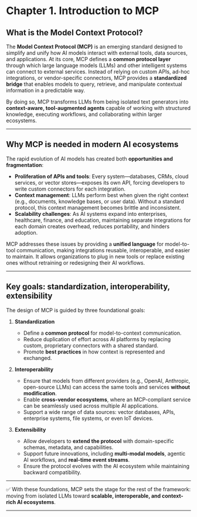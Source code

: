 # **Chapter 1. Introduction to MCP**

## What is the Model Context Protocol?

The **Model Context Protocol (MCP)** is an emerging standard designed to simplify and unify how AI models interact with external tools, data sources, and applications. At its core, MCP defines a **common protocol layer** through which large language models (LLMs) and other intelligent systems can connect to external services. Instead of relying on custom APIs, ad-hoc integrations, or vendor-specific connectors, MCP provides a **standardized bridge** that enables models to query, retrieve, and manipulate contextual information in a predictable way.

By doing so, MCP transforms LLMs from being isolated text generators into **context-aware, tool-augmented agents** capable of working with structured knowledge, executing workflows, and collaborating within larger ecosystems.

---

## Why MCP is needed in modern AI ecosystems

The rapid evolution of AI models has created both **opportunities and fragmentation**:

* **Proliferation of APIs and tools**: Every system—databases, CRMs, cloud services, or vector stores—exposes its own API, forcing developers to write custom connectors for each integration.
* **Context management**: LLMs perform best when given the right context (e.g., documents, knowledge bases, or user data). Without a standard protocol, this context management becomes brittle and inconsistent.
* **Scalability challenges**: As AI systems expand into enterprises, healthcare, finance, and education, maintaining separate integrations for each domain creates overhead, reduces portability, and hinders adoption.

MCP addresses these issues by providing a **unified language** for model-to-tool communication, making integrations reusable, interoperable, and easier to maintain. It allows organizations to plug in new tools or replace existing ones without retraining or redesigning their AI workflows.

---

## Key goals: standardization, interoperability, extensibility

The design of MCP is guided by three foundational goals:

1. **Standardization**

   * Define a **common protocol** for model-to-context communication.
   * Reduce duplication of effort across AI platforms by replacing custom, proprietary connectors with a shared standard.
   * Promote **best practices** in how context is represented and exchanged.

2. **Interoperability**

   * Ensure that models from different providers (e.g., OpenAI, Anthropic, open-source LLMs) can access the same tools and services **without modification**.
   * Enable **cross-vendor ecosystems**, where an MCP-compliant service can be seamlessly used across multiple AI applications.
   * Support a wide range of data sources: vector databases, APIs, enterprise systems, file systems, or even IoT devices.

3. **Extensibility**

   * Allow developers to **extend the protocol** with domain-specific schemas, metadata, and capabilities.
   * Support future innovations, including **multi-modal models**, agentic AI workflows, and **real-time event streams**.
   * Ensure the protocol evolves with the AI ecosystem while maintaining backward compatibility.

---

✅ With these foundations, MCP sets the stage for the rest of the framework: moving from isolated LLMs toward **scalable, interoperable, and context-rich AI ecosystems**.

---


